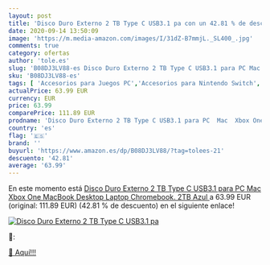 ```yaml
---
layout: post
title: 'Disco Duro Externo 2 TB Type C USB3.1 pa con un 42.81 % de descuento'
date: 2020-09-14 13:50:09
image: 'https://m.media-amazon.com/images/I/31dZ-B7mmjL._SL400_.jpg'
comments: true
category: ofertas
author: 'tole.es'
slug: 'B08DJ3LV88-es Disco Duro Externo 2 TB Type C USB3.1 para PC Mac Xbox One...'
sku: 'B08DJ3LV88-es'
tags: [ 'Accesorios para Juegos PC','Accesorios para Nintendo Switch','Accesorios para PlayStation 4','Accesorios para PlayStation 5','Accesorios para Xbox One','Accesorios para Xbox Series X y S','Electrónica','Figuras interactivas para Nintendo 3DS y 2DS','Fundas para PlayStation 4','Fundas para Xbox One','Fundas y almacenamiento para PlayStation 4','Fundas y almacenamiento para Xbox One','Hardware y juegos para Nintendo 3DS y 2DS','Hardware y juegos para Nintendo Switch','Hardware y juegos para PlayStation 4','Hardware y juegos para PlayStation 5','Hardware y juegos para Xbox One','Hardware y juegos para Xbox Series X y S','Juego de mesa','Juegos de miniaturas','Juegos para Nintendo Switch','Juegos para PlayStation 4','Juegos para Xbox One','Juegos y Accesorios para PC','Juegos y accesorios para juegos','Juguetes','Juguetes y juegos','Mandos para Nintendo Switch','Mandos y controles para PlayStation 5','Mandos y controles para Xbox Series X y S','Packs de accesorios para PlayStation 4','Sistemas precursores y micro consolas','Videojuegos','xbox', ]
actualPrice: 63.99 EUR
currency: EUR
price: 63.99
comparePrice: 111.89 EUR
prodname: 'Disco Duro Externo 2 TB Type C USB3.1 para PC  Mac  Xbox One  MacBook  Desktop  Laptop  Chromebook. 2TB Azul '
country: 'es'
flag: '🇪🇸'
brand: ''
buyurl: 'https://www.amazon.es/dp/B08DJ3LV88/?tag=tolees-21'
descuento: '42.81'
average: '63.99'
---
```


En este momento está [Disco Duro Externo 2 TB Type C USB3.1 para PC  Mac  Xbox One  MacBook  Desktop  Laptop  Chromebook. 2TB Azul ](https://www.amazon.es/dp/B08DJ3LV88/?tag=tolees-21) a 63.99 EUR (original: 111.89 EUR) (42.81 %  de descuento) en el siguiente enlace!

[![Disco Duro Externo 2 TB Type C USB3.1 pa](https://m.media-amazon.com/images/I/31dZ-B7mmjL._SL400_.jpg)](https://www.amazon.es/dp/B08DJ3LV88/?tag=tolees-21)

🔎:


[🛒 Aquí!!!](https://www.amazon.es/dp/B08DJ3LV88/?tag=tolees-21)
